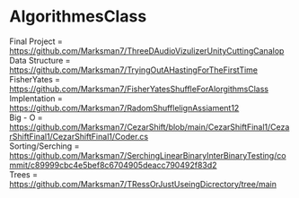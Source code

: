 # AlgorithmesClass
Final Project = https://github.com/Marksman7/ThreeDAudioVizulizerUnityCuttingCanalop                    
Data Structure = https://github.com/Marksman7/TryingOutAHastingForTheFirstTime                        
FisherYates = https://github.com/Marksman7/FisherYatesShuffleForAlorgithmsClass                      
Implentation = https://github.com/Marksman7/RadomShufflelignAssiament12         
Big - O = https://github.com/Marksman7/CezarShift/blob/main/CezarShiftFinal1/CezarShiftFinal1/CezarShiftFinal1/Coder.cs                
Sorting/Serching = https://github.com/Marksman7/SerchingLinearBinaryInterBinaryTesting/commit/c89999cbc4e5bef8c6704905deacc790492f83d2          
Trees = https://github.com/Marksman7/TRessOrJustUseingDicrectory/tree/main
